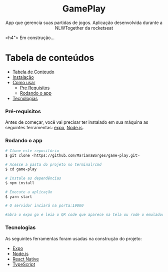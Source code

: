 <h1 align="center">GamePlay</h1>
<p align="center">App que gerencia suas partidas de jogos. Aplicação desenvolvida durante a NLWTogether da rocketseat</p>

<h4"> 
 Em construção...
</h4>

Tabela de conteúdos
=================
<!--ts-->
   * [Tabela de Conteudo](#tabela-de-conteudo)
   * [Instalação](#instalacao)
   * [Como usar](#como-usar)
      * [Pre Requisitos](#pre-requisitos)
      * [Rodando o app](#)
   * [Tecnologias](#tecnologias)
<!--te-->

### Pré-requisitos

Antes de começar, você vai precisar ter instalado em sua máquina as seguintes ferramentas:
[expo](https://docs.expo.io/), [Node.js](https://nodejs.org/en/). 

### Rodando o app

```bash
# Clone este repositório
$ git clone <https://github.com/MarianaBorges/game-play.git>

# Acesse a pasta do projeto no terminal/cmd
$ cd game-play

# Instale as dependências
$ npm install

# Execute a aplicação
$ yarn start

# O servidor inciará na porta:19000

#abra o expo go e leia o QR code que aparece na tela ou rode o emulador
```

### Tecnologias

As seguintes ferramentas foram usadas na construção do projeto:

- [Expo](https://expo.io/)
- [Node.js](https://nodejs.org/en/)
- [React Native](https://reactnative.dev/)
- [TypeScript](https://www.typescriptlang.org/)
